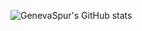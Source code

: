 
<!---
genevaspur/genevaspur is a ✨ special ✨ repository because its `README.md` (this file) appears on your GitHub profile.
You can click the Preview link to take a look at your changes.
--->

![GenevaSpur's GitHub stats](https://github-readme-stats.vercel.app/api?username=genevaspur&show_icons=true&theme=highcontrast) 
